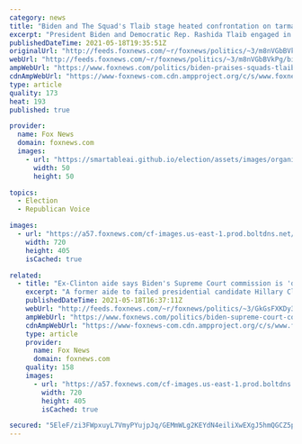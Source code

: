 ```yaml
---
category: news
title: "Biden and The Squad's Tlaib stage heated confrontation on tarmac in Detroit"
excerpt: "President Biden and Democratic Rep. Rashida Tlaib engaged in a tense, roughly eight-minute conversation on the airport tarmac Detroit after Biden's arrival there Monday."
publishedDateTime: 2021-05-18T19:35:51Z
originalUrl: "http://feeds.foxnews.com/~r/foxnews/politics/~3/m8nVGbBVkPg/biden-praises-squads-tlaib-after-tarmac-confrontation-on-palestinian-conflict-botches-her-name"
webUrl: "http://feeds.foxnews.com/~r/foxnews/politics/~3/m8nVGbBVkPg/biden-praises-squads-tlaib-after-tarmac-confrontation-on-palestinian-conflict-botches-her-name"
ampWebUrl: "https://www.foxnews.com/politics/biden-praises-squads-tlaib-after-tarmac-confrontation-on-palestinian-conflict-botches-her-name.amp"
cdnAmpWebUrl: "https://www-foxnews-com.cdn.ampproject.org/c/s/www.foxnews.com/politics/biden-praises-squads-tlaib-after-tarmac-confrontation-on-palestinian-conflict-botches-her-name.amp"
type: article
quality: 173
heat: 193
published: true

provider:
  name: Fox News
  domain: foxnews.com
  images:
    - url: "https://smartableai.github.io/election/assets/images/organizations/foxnews.com-50x50.jpg"
      width: 50
      height: 50

topics:
  - Election
  - Republican Voice

images:
  - url: "https://a57.foxnews.com/cf-images.us-east-1.prod.boltdns.net/v1/static/694940094001/7bbcc3bf-9d3a-4fb6-b46a-89e3f17a74ca/7e5e6aac-c4d1-4a2c-ac01-d834bd8b28d1/1280x720/match/720/405/image.jpg?ve=1&tl=1"
    width: 720
    height: 405
    isCached: true

related:
  - title: "Ex-Clinton aide says Biden's Supreme Court commission is 'doomed from the start,' calls for court packing"
    excerpt: "A former aide to failed presidential candidate Hillary Clinton called for packing the Supreme Court and said President Biden’s commission to explore that possibility is \"doomed from the start.\""
    publishedDateTime: 2021-05-18T16:37:11Z
    webUrl: "http://feeds.foxnews.com/~r/foxnews/politics/~3/GkGsFXKDy38/biden-supreme-court-commission-doomed-brian-fallon"
    ampWebUrl: "https://www.foxnews.com/politics/biden-supreme-court-commission-doomed-brian-fallon.amp"
    cdnAmpWebUrl: "https://www-foxnews-com.cdn.ampproject.org/c/s/www.foxnews.com/politics/biden-supreme-court-commission-doomed-brian-fallon.amp"
    type: article
    provider:
      name: Fox News
      domain: foxnews.com
    quality: 158
    images:
      - url: "https://a57.foxnews.com/cf-images.us-east-1.prod.boltdns.net/v1/static/694940094001/0d7f4577-3f6a-49ce-984a-65fae547e78d/f58be55e-ac30-4c11-a8c8-1dc05dd8af44/1280x720/match/720/405/image.jpg?ve=1&tl=1"
        width: 720
        height: 405
        isCached: true

secured: "5EleF/zi3FWpxuyL7VmyPYujpJq/GEMmWLg2KEYdN4eiliXwEXgJ5hmQGCZ5pG4fj7lCMverIF8J2Gkbyyp7qv88Lw1iH4iBlKqfIyteXmc2Yna70EK3LHPPtQl0PMT/54Jr8cZ8gUCOztEHRPXYHCnASnoG7vB2GiXt2Hmi2HR4iRqYzCSFjL/OyfDpOkm/EL0JC+X5RueWmh6jshx045IknKr/VqFzxwWUAnfhgVTBuGz2FDPh3miGwFwFFVVG2sV8A0t+6oO76VDO9v/EXW7T7qO2nACr4j09ZqSjTt/y9MPtOpzCd35seLHv6EbgLOSlSOSOS6zSM9CkZtjw92A4TaBVhSY2OGMU3KWQGHA=;tqn/EkAvlAbHrFB/TxjaNw=="
---
```


